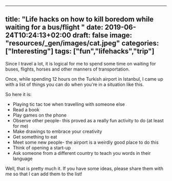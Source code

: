 
---
title: "Life hacks on how to kill boredom while waiting for a bus/flight "
date: 2019-06-24T10:24:13+02:00 
draft: false
image: "resources/_gen/images/cat.jpeg"
categories: ["Interesting"]
tags: ["fun","lifehacks","trip"]
---
Since I travel a lot, it is logical for me to spend some time 
on waiting for buses, flights, horses and other manners of transportation.

Once, while spending 12 hours on the Turkish airport in Istanbul, I came up with a list of things
you can do when you're in a situation like this.

So here it is:

* Playing tic tac toe when travelling with someone else
* Read a book
* Play games on the phone 
* Observe other people- this proved as a really fun activity to do (at least for me)
* Make drawings to embrace your creativity
* Get something to eat
* Meet some new people- the airport is a weirdly good place to do this
* Think of opening a start-up 
* Ask someone from a different country to teach you words in their language

Well, that is pretty much it. If you have some ideas, please share them with me so that I can add them to the list! 